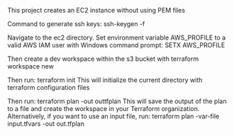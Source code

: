 This project creates an EC2 instance without using PEM files

Command to generate ssh keys:
ssh-keygen -f <path to ssh private key>

Navigate to the ec2 directory.
Set environment variable AWS_PROFILE to a valid AWS IAM user with
Windows command prompt:
SETX AWS_PROFILE <iam user>

Then create a dev workspace within the s3 bucket with
terraform workspace new <dev environment name>

Then run:
terraform init
This will initialize the current directory with terraform configuration files

Then run: 
terraform plan -out outtfplan
This will save the output of the plan to a file and create the workspace in your Terraform organization.
Alternatively, if you want to use an input file, run:
terraform plan -var-file input.tfvars -out out.tfplan